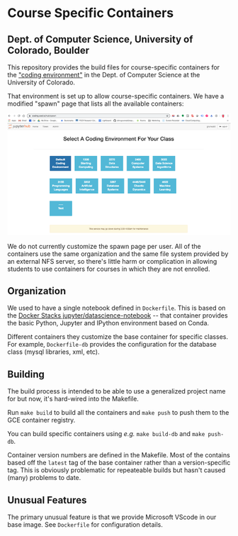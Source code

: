 # Course Specific Containers
## Dept. of Computer Science, University of Colorado, Boulder

This repository provides the build files for course-specific containers for the ["coding environment"](https://coding.csel.io) in the Dept. of Computer Science at the University of Colorado.

That environment is set up to allow course-specific containers. We have a modified "spawn" page that lists all the available containers:

![Spawn Page](assets/coding-spawn.png)

We do not currently customize the spawn page per user. All of the containers use the same organization and the same file system provided by an external NFS server, so there's little harm or complication in allowing students to use containers for courses in which they are not enrolled.

## Organization

We used to have a single notebook defined in `Dockerfile`. This is based on the [Docker Stacks jupyter/datascience-notebook](https://github.com/jupyter/docker-stacks) -- that container provides the basic Python, Jupyter and IPython environment based on Conda.

Different containers they customize the base container for specific classes. For example, `Dockerfile-db` provides the configuration for the database class (mysql libraries, xml, etc).

## Building

The build process is intended to be able to use a generalized project name for but now, it's hard-wired into the Makefile.

Run `make build` to build all the containers and `make push` to push them to the GCE container registry.

You can build specific containers using *e.g.* `make build-db` and `make push-db`.

Container version numbers are defined in the Makefile. Most of the contains based off the `latest` tag of the base container rather than a version-specific tag. This is obviously problematic for repeateable builds but hasn't caused (many) problems to date.

## Unusual Features

The primary unusual feature is that we provide Microsoft VScode in our base image. See `Dockerfile` for configuration details.